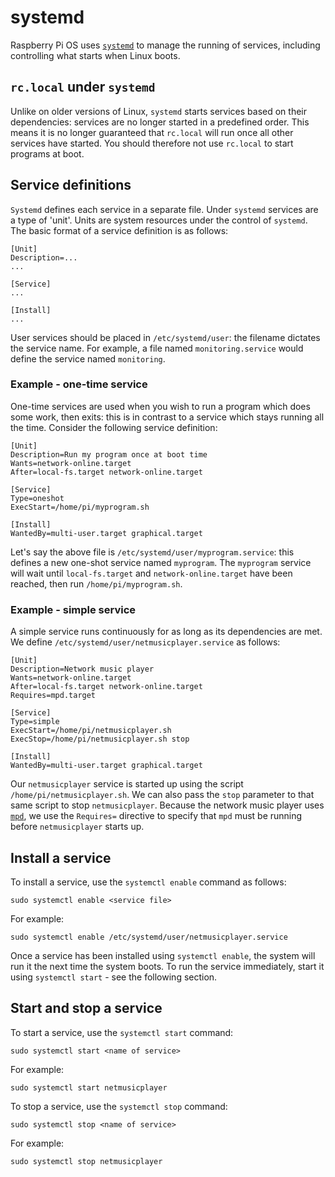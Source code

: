 # systemd

Raspberry Pi OS uses [`systemd`](https://www.freedesktop.org/wiki/Software/systemd/) to manage the running of services, including controlling what starts when Linux boots.

## `rc.local` under `systemd`
Unlike on older versions of Linux, `systemd` starts services based on their dependencies: services are no longer started in a predefined order. This means it is no longer guaranteed that `rc.local` will run once all other services have started. You should therefore not use `rc.local` to start programs at boot.

## Service definitions
`Systemd` defines each service in a separate file. Under `systemd` services are a type of 'unit'. Units are system resources under the control of `systemd`. The basic format of a service definition is as follows:

```
[Unit]
Description=...
...

[Service]
...

[Install]
...
```

User services should be placed in `/etc/systemd/user`: the filename dictates the service name. For example, a file named `monitoring.service` would define the service named `monitoring`.

### Example - one-time service
One-time services are used when you wish to run a program which does some work, then exits: this is in contrast to a service which stays running all the time. Consider the following service definition:

```
[Unit]
Description=Run my program once at boot time
Wants=network-online.target
After=local-fs.target network-online.target

[Service]
Type=oneshot
ExecStart=/home/pi/myprogram.sh

[Install]
WantedBy=multi-user.target graphical.target
```

Let's say the above file is `/etc/systemd/user/myprogram.service`: this defines a new one-shot service named `myprogram`. The `myprogram` service will wait until `local-fs.target` and `network-online.target` have been reached, then run `/home/pi/myprogram.sh`.

### Example - simple service
A simple service runs continuously for as long as its dependencies are met. We define `/etc/systemd/user/netmusicplayer.service` as follows:

```
[Unit]
Description=Network music player
Wants=network-online.target
After=local-fs.target network-online.target
Requires=mpd.target

[Service]
Type=simple
ExecStart=/home/pi/netmusicplayer.sh
ExecStop=/home/pi/netmusicplayer.sh stop

[Install]
WantedBy=multi-user.target graphical.target
```

Our `netmusicplayer` service is started up using the script `/home/pi/netmusicplayer.sh`. We can also pass the `stop` parameter to that same script to stop `netmusicplayer`. Because the network music player uses [`mpd`](https://www.musicpd.org/), we use the `Requires=` directive to specify that `mpd` must be running before `netmusicplayer` starts up.

## Install a service
To install a service, use the `systemctl enable` command as follows:

```
sudo systemctl enable <service file>
```

For example:

```
sudo systemctl enable /etc/systemd/user/netmusicplayer.service
```

Once a service has been installed using `systemctl enable`, the system will run it the next time the system boots. To run the service immediately, start it using `systemctl start` - see the following section.

## Start and stop a service
To start a service, use the `systemctl start` command:

```
sudo systemctl start <name of service>
```

For example:

```
sudo systemctl start netmusicplayer
```

To stop a service, use the `systemctl stop` command:

```
sudo systemctl stop <name of service>
```

For example:

```
sudo systemctl stop netmusicplayer
```
